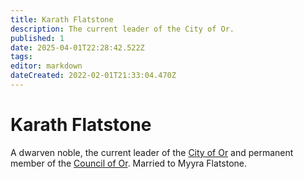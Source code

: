 ```yaml
---
title: Karath Flatstone
description: The current leader of the City of Or.
published: 1
date: 2025-04-01T22:28:42.522Z
tags: 
editor: markdown
dateCreated: 2022-02-01T21:33:04.470Z
---
```


# Karath Flatstone
A dwarven noble, the current leader of the [City of Or](/location/settlement/city/city-of-or) and permanent member of the [Council of Or](/location/settlement/city/or/council-of-or). Married to Myyra Flatstone.

